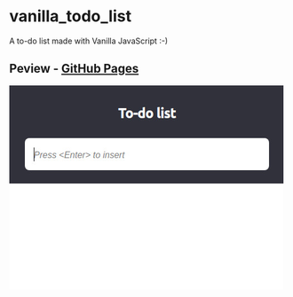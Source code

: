 # vanilla_todo_list
A to-do list made with Vanilla JavaScript :-)

## Peview - [GitHub Pages](https://paulohbsimoes.github.io/vanilla_todo_list/)
![To-do list preview](./assets/preview.jpg)
